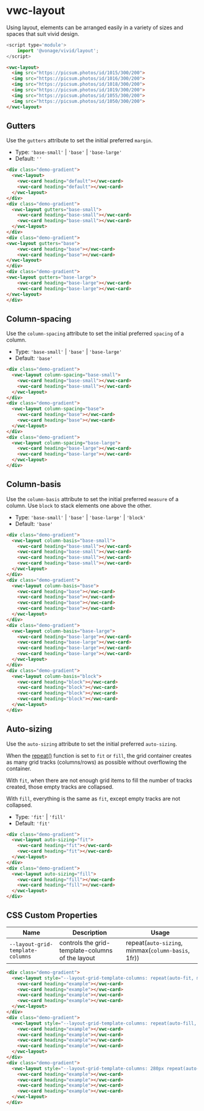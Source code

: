# vwc-layout

Using layout, elements can be arranged easily in a variety of sizes and spaces that suit vivid design.

```js
<script type='module'>
    import '@vonage/vivid/layout';
</script>
```

```html preview
<vwc-layout>
  <img src="https://picsum.photos/id/1015/300/200">
  <img src="https://picsum.photos/id/1016/300/200">
  <img src="https://picsum.photos/id/1018/300/200">
  <img src="https://picsum.photos/id/1019/300/200">
  <img src="https://picsum.photos/id/1055/300/200">
  <img src="https://picsum.photos/id/1050/300/200">
</vwc-layout>
```

## Gutters

Use the `gutters` attribute to set the initial preferred `margin`.

- Type: `'base-small'` | `'base'` | `'base-large'`
- Default: `''`

```html preview
<div class="demo-gradient">
  <vwc-layout>
    <vwc-card heading="default"></vwc-card>
    <vwc-card heading="default"></vwc-card>
  </vwc-layout>
</div>
<div class="demo-gradient">
  <vwc-layout gutters="base-small">
    <vwc-card heading="base-small"></vwc-card>
    <vwc-card heading="base-small"></vwc-card>
  </vwc-layout>
</div>
<div class="demo-gradient">
<vwc-layout gutters="base">
    <vwc-card heading="base"></vwc-card>
    <vwc-card heading="base"></vwc-card>
</vwc-layout>
</div>
<div class="demo-gradient">
<vwc-layout gutters="base-large">
    <vwc-card heading="base-large"></vwc-card>
    <vwc-card heading="base-large"></vwc-card>
</vwc-layout>
</div>
```

## Column-spacing

Use the `column-spacing` attribute to set the initial preferred `spacing` of a column.

- Type: `'base-small'` | `'base'` | `'base-large'`
- Default: `'base'`

```html preview
<div class="demo-gradient">
  <vwc-layout column-spacing="base-small">
    <vwc-card heading="base-small"></vwc-card>
    <vwc-card heading="base-small"></vwc-card>
  </vwc-layout>
</div>
<div class="demo-gradient">
  <vwc-layout column-spacing="base">
    <vwc-card heading="base"></vwc-card>
    <vwc-card heading="base"></vwc-card>
  </vwc-layout>
</div>
<div class="demo-gradient">
  <vwc-layout column-spacing="base-large">
    <vwc-card heading="base-large"></vwc-card>
    <vwc-card heading="base-large"></vwc-card>
  </vwc-layout>
</div>
```

## Column-basis

Use the `column-basis` attribute to set the initial preferred `measure` of a column. 
Use `block` to stack elements one above the other.

- Type: `'base-small'` | `'base'` | `'base-large'` | `'block'`
- Default: `'base'`

```html preview
<div class="demo-gradient">
  <vwc-layout column-basis="base-small">
    <vwc-card heading="base-small"></vwc-card>
    <vwc-card heading="base-small"></vwc-card>
    <vwc-card heading="base-small"></vwc-card>
    <vwc-card heading="base-small"></vwc-card>
  </vwc-layout>
</div>
<div class="demo-gradient">
  <vwc-layout column-basis="base">
    <vwc-card heading="base"></vwc-card>
    <vwc-card heading="base"></vwc-card>
    <vwc-card heading="base"></vwc-card>
    <vwc-card heading="base"></vwc-card>
  </vwc-layout>
</div>
<div class="demo-gradient">
  <vwc-layout column-basis="base-large">
    <vwc-card heading="base-large"></vwc-card>
    <vwc-card heading="base-large"></vwc-card>
    <vwc-card heading="base-large"></vwc-card>
    <vwc-card heading="base-large"></vwc-card>
  </vwc-layout>
</div>
<div class="demo-gradient">
  <vwc-layout column-basis="block">
    <vwc-card heading="block"></vwc-card>
    <vwc-card heading="block"></vwc-card>
    <vwc-card heading="block"></vwc-card>
    <vwc-card heading="block"></vwc-card>
  </vwc-layout>
</div>
```

## Auto-sizing

Use the `auto-sizing` attribute to set the initial preferred `auto-sizing`.

When the [repeat()](#css-custom-properties) function is set to `fit` or `fill`, the grid container creates as many grid tracks (columns/rows) as possible without overflowing the container.

With `fit`, when there are not enough grid items to fill the number of tracks created, those empty tracks are collapsed.

With `fill`, everything is the same as `fit`, except empty tracks are not collapsed.

- Type: `'fit'` | `'fill'`
- Default: `'fit'`

```html preview
<div class="demo-gradient">
  <vwc-layout auto-sizing="fit">
    <vwc-card heading="fit"></vwc-card>
    <vwc-card heading="fit"></vwc-card>
  </vwc-layout>
</div>
<div class="demo-gradient">
  <vwc-layout auto-sizing="fill">
    <vwc-card heading="fill"></vwc-card>
    <vwc-card heading="fill"></vwc-card>
  </vwc-layout>
</div>
```

## CSS Custom Properties

| Name                           | Description                                      | Usage                                              |
| ------------------------------ | ------------------------------------------------ | -------------------------------------------------- |
| `--layout-grid-template-columns` | controls the grid-template-columns of the layout | repeat(`auto-sizing`, minmax(`column-basis`, 1fr)) |

```html preview
<div class="demo-gradient">
  <vwc-layout style="--layout-grid-template-columns: repeat(auto-fit, minmax(100px, 1fr));">
    <vwc-card heading="example"></vwc-card>
    <vwc-card heading="example"></vwc-card>
    <vwc-card heading="example"></vwc-card>
    <vwc-card heading="example"></vwc-card>
  </vwc-layout>
</div>
<div class="demo-gradient">
  <vwc-layout style="--layout-grid-template-columns: repeat(auto-fill, minmax(100px, 1fr));">
    <vwc-card heading="example"></vwc-card>
    <vwc-card heading="example"></vwc-card>
    <vwc-card heading="example"></vwc-card>
    <vwc-card heading="example"></vwc-card>
  </vwc-layout>
</div>
<div class="demo-gradient">
  <vwc-layout style="--layout-grid-template-columns: 280px repeat(auto-fill, minmax(100px, 1fr));">
    <vwc-card heading="example"></vwc-card>
    <vwc-card heading="example"></vwc-card>
    <vwc-card heading="example"></vwc-card>
    <vwc-card heading="example"></vwc-card>
  </vwc-layout>
</div>
```
